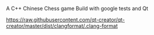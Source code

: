 A C++ Chinese Chess game
Build with google tests and Qt

https://raw.githubusercontent.com/qt-creator/qt-creator/master/dist/clangformat/.clang-format
